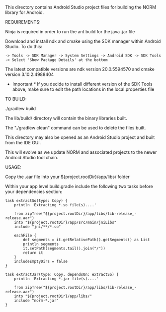 This directory contains Android Studio project files for building the NORM
library for Android.

REQUIREMENTS:

Ninja is required in order to run the ant build for the java .jar file

Download and install ndk and cmake using the SDK manager within Android Studio. To do this:

    -> Tools -> SDK Manager -> System Settings -> Android SDK -> SDK Tools -> Select 'Show Package Details' at the bottom

The latest compatible versions are ndk version 20.0.5594570 and cmake version 3.10.2.4988404

* Important *
  If you decide to install different version of the SDK Tools above, make sure to edit the path locations in the local.properties file

TO BUILD:

./gradlew build

The lib/build/ directory will contain the binary libraries built.

The "./gradlew clean" command can be used to delete the files built.

This directory may also be opened as an Android Studio project and built from
the IDE GUI.

This will evolve as we update NORM and associated projects to the newer Android
Studio tool chain.

USAGE:

Copy the .aar file into your ${project.rootDir}/app/libs/ folder

Within your app level build.gradle include the following two tasks before your dependencies section:

```
task extractSo(type: Copy) {
    println 'Extracting *.so file(s)....'

    from zipTree("${project.rootDir}/app/libs/lib-release_-release.aar")
    into "${project.rootDir}/app/src/main/jniLibs"
    include "jni/**/*.so"

    eachFile {
        def segments = it.getRelativePath().getSegments() as List
        println segments
        it.setPath(segments.tail().join("/"))
        return it
    }
    includeEmptyDirs = false
}

task extractJar(type: Copy, dependsOn: extractSo) {
    println 'Extracting *.jar file(s)....'

    from zipTree("${project.rootDir}/app/libs/lib-release_-release.aar")
    into "${project.rootDir}/app/libs/"
    include "norm-*.jar"
}
```
